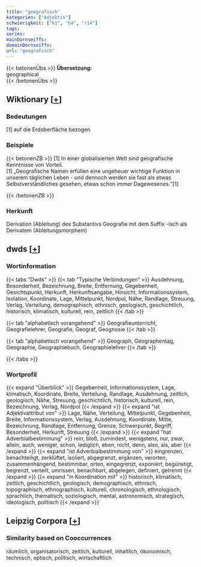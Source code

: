```yaml
---
title: "geografisch"
kategorien: ["Adjektiv"]
schwierigkeit: ["k1", "h4", "r14"]
tags:
series:
mainDornseiffs:
domainDornseiffs:
url: "geografisch"
---
```


{{< betonenÜbs >}}
**Übersetzung:**  
geographical  
{{< /betonenÜbs >}}

## Wiktionary [[+](https://de.wiktionary.org/wiki/geografisch)]

### Bedeutungen
[1] auf die Erdoberfläche bezogen  

### Beispiele
{{< betonenZB >}}
[1] In einer globalisierten Welt sind geografische Kenntnisse von Vorteil.  
[1] „Geografische Namen erfüllen eine ungeheuer wichtige Funktion in unserem täglichen Leben - und dennoch werden sie fast als etwas Selbstverständliches gesehen, etwas schon immer Dagewesenes.“[1]  

{{< /betonenZB >}}
### Herkunft
Derivation (Ableitung) des Substantivs Geografie mit dem Suffix -isch als Derivatem (Ableitungsmorphem)  



## dwds [[+](https://www.dwds.de/wb/geografisch)]

### Wortinformation
{{< tabs "Dwds" >}}
{{< tab "Typische Verbindungen" >}}
Ausdehnung, Besonderheit, Bezeichnung, Breite, Entfernung, Gegebenheit, Gesichtspunkt, Herkunft, Herkunftsangabe, Hinsicht, Informationssystem, Isolation, Koordinate, Lage, Mittelpunkt, Nordpol, Nähe, Randlage, Streuung, Verlag, Verteilung, demographisch, ethnisch, geologisch, geschichtlich, historisch, klimatisch, kulturell, rein, zeitlich
{{< /tab >}}

{{< tab "alphabetisch vorangehend" >}}
Geografieunterricht, Geografielehrer, Geografie, Geograf, Geognosie
{{< /tab >}}

{{< tab "alphabetisch vorangehend" >}}
Geograph, Geographentag, Geographie, Geographiebuch, Geographielehrer
{{< /tab >}}

{{< /tabs >}}

### Wortprofil
{{< expand "Überblick" >}} Gegebenheit, Informationssystem, Lage, klimatisch, Koordinate, Breite, Verteilung, Randlage, Ausdehnung, zeitlich, geologisch, Nähe, Streuung, geschichtlich, historisch, kulturell, rein, Bezeichnung, Verlag, Nordpol {{< /expand >}}
{{< expand "ist Adjektivattribut von" >}} Lage, Nähe, Verteilung, Mittelpunkt, Gegebenheit, Breite, Informationssystem, Verlag, Ausdehnung, Koordinate, Mitte, Bezeichnung, Randlage, Entfernung, Grenze, Schwerpunkt, Begriff, Besonderheit, Herkunft, Streuung {{< /expand >}}
{{< expand "hat Adverbialbestimmung" >}} rein, bloß, zumindest, wenigstens, nur, zwar, allein, auch, weniger, schon, lediglich, eben, nicht, denn, also, als, aber {{< /expand >}}
{{< expand "ist Adverbialbestimmung von" >}} eingrenzen, benachteiligt, zerklüftet, isoliert, abgegrenzt, ergänzen, verorten, zusammenhängend, bestimmbar, orten, eingegrenzt, exponiert, begünstigt, begrenzt, verteilt, umrissen, benachbart, abgelegen, definiert, getrennt {{< /expand >}}
{{< expand "in Koordination mit" >}} historisch, klimatisch, zeitlich, geschichtlich, geologisch, demographisch, ethnisch, topographisch, ethnographisch, kulturell, chronologisch, ethnologisch, sprachlich, thematisch, soziologisch, mental, astronomisch, strategisch, ideologisch, politisch {{< /expand >}}

## Leipzig Corpora [[+](https://corpora.uni-leipzig.de/en/res?word=geografisch&corpusId=deu_newscrawl-public_2018)]


### Similarity based on Cooccurrences
räumlich, organisatorisch, zeitlich, kulturell, inhaltlich, ökonomisch, technisch, optisch, politisch, wirtschaftlich

